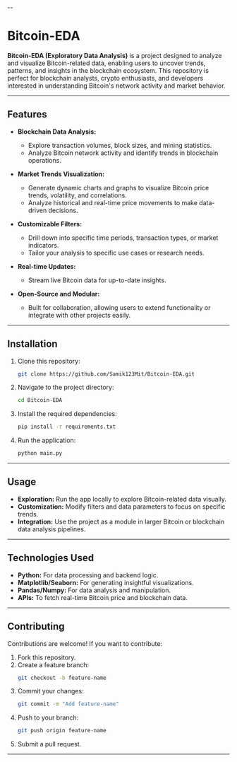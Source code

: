 --

# Bitcoin-EDA  

**Bitcoin-EDA (Exploratory Data Analysis)** is a project designed to analyze and visualize Bitcoin-related data, enabling users to uncover trends, patterns, and insights in the blockchain ecosystem. This repository is perfect for blockchain analysts, crypto enthusiasts, and developers interested in understanding Bitcoin's network activity and market behavior.  

---

## Features  
- **Blockchain Data Analysis:**  
  - Explore transaction volumes, block sizes, and mining statistics.  
  - Analyze Bitcoin network activity and identify trends in blockchain operations.  

- **Market Trends Visualization:**  
  - Generate dynamic charts and graphs to visualize Bitcoin price trends, volatility, and correlations.  
  - Analyze historical and real-time price movements to make data-driven decisions.  

- **Customizable Filters:**  
  - Drill down into specific time periods, transaction types, or market indicators.  
  - Tailor your analysis to specific use cases or research needs.  

- **Real-time Updates:**  
  - Stream live Bitcoin data for up-to-date insights.  

- **Open-Source and Modular:**  
  - Built for collaboration, allowing users to extend functionality or integrate with other projects easily.  

---

## Installation  

1. Clone this repository:  
   ```bash  
   git clone https://github.com/Samik123Mit/Bitcoin-EDA.git  
   ```  

2. Navigate to the project directory:  
   ```bash  
   cd Bitcoin-EDA  
   ```  

3. Install the required dependencies:  
   ```bash  
   pip install -r requirements.txt  
   ```  

4. Run the application:  
   ```bash  
   python main.py  
   ```  

---

## Usage  

- **Exploration:** Run the app locally to explore Bitcoin-related data visually.  
- **Customization:** Modify filters and data parameters to focus on specific trends.  
- **Integration:** Use the project as a module in larger Bitcoin or blockchain data analysis pipelines.  

---

## Technologies Used  

- **Python:** For data processing and backend logic.  
- **Matplotlib/Seaborn:** For generating insightful visualizations.  
- **Pandas/Numpy:** For data analysis and manipulation.  
- **APIs:** To fetch real-time Bitcoin price and blockchain data.  

---

## Contributing  

Contributions are welcome! If you want to contribute:  

1. Fork this repository.  
2. Create a feature branch:  
   ```bash  
   git checkout -b feature-name  
   ```  
3. Commit your changes:  
   ```bash  
   git commit -m "Add feature-name"  
   ```  
4. Push to your branch:  
   ```bash  
   git push origin feature-name  
   ```  
5. Submit a pull request.  

---

